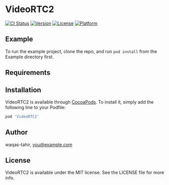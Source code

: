 # VideoRTC2

[![CI Status](https://img.shields.io/travis/waqas-tahir/VideoRTC2.svg?style=flat)](https://travis-ci.org/waqas-tahir/VideoRTC2)
[![Version](https://img.shields.io/cocoapods/v/VideoRTC2.svg?style=flat)](https://cocoapods.org/pods/VideoRTC2)
[![License](https://img.shields.io/cocoapods/l/VideoRTC2.svg?style=flat)](https://cocoapods.org/pods/VideoRTC2)
[![Platform](https://img.shields.io/cocoapods/p/VideoRTC2.svg?style=flat)](https://cocoapods.org/pods/VideoRTC2)

## Example

To run the example project, clone the repo, and run `pod install` from the Example directory first.

## Requirements

## Installation

VideoRTC2 is available through [CocoaPods](https://cocoapods.org). To install
it, simply add the following line to your Podfile:

```ruby
pod 'VideoRTC2'
```

## Author

waqas-tahir, you@example.com

## License

VideoRTC2 is available under the MIT license. See the LICENSE file for more info.
